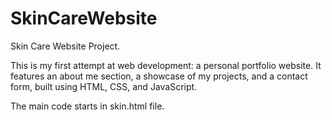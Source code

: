 # SkinCareWebsite
Skin Care Website Project.

This is my first attempt at web development: a personal portfolio website. It features an about me section, a showcase of my projects, and a contact form, built using HTML, CSS, and JavaScript.


The main code starts in skin.html file.
